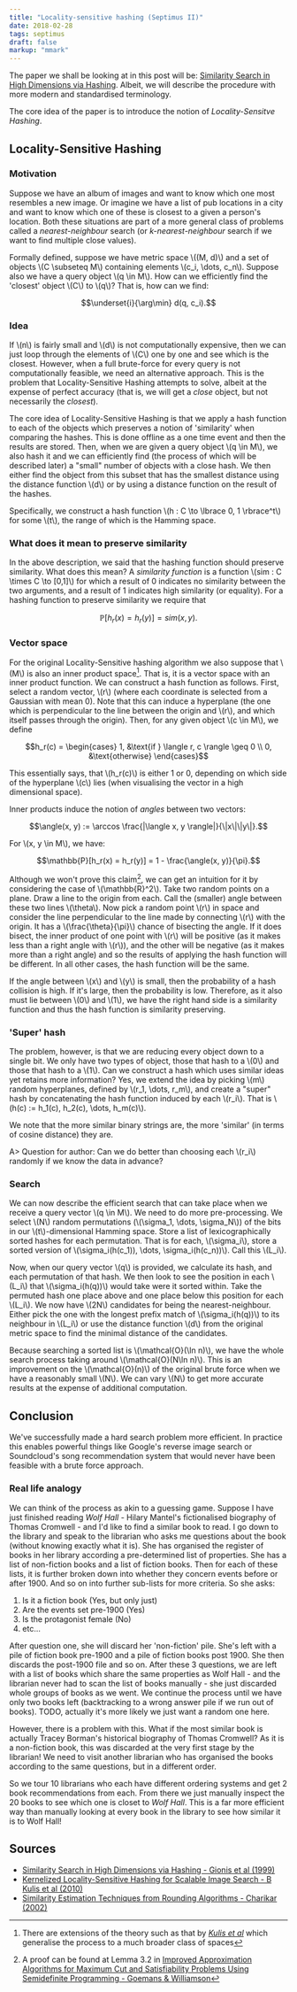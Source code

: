 ```yaml
---
title: "Locality-sensitive hashing (Septimus II)"
date: 2018-02-28
tags: septimus
draft: false
markup: "mmark"
---
```


The paper we shall be looking at in this post will be: [Similarity Search in High Dimensions via Hashing](http://www.vldb.org/conf/1999/P49.pdf). Albeit, we will describe the procedure with more modern and standardised  terminology.

The core idea of the paper is to introduce the notion of _Locality-Sensitve Hashing_.

## Locality-Sensitive Hashing

### Motivation
Suppose we have an album of images and want to know which one most resembles a new image. Or imagine we have a list of pub locations in a city and want to know which one of these is closest to a given a person's location. Both these situations are part of a more general class of problems called a _nearest-neighbour_ search (or _k-nearest-neighbour_ search if we want to find multiple close values).

Formally defined, suppose we have metric space \\((M, d)\\) and a set of objects \\(C \subseteq M\\) containing elements \\(c_i, \dots, c_n\\). Suppose also we have a query object \\(q \in M\\). How can we efficiently find the 'closest' object \\(C\\) to \\(q\\)? That is, how can we find:

$$\underset{i}{\arg\min} d(q, c_i).$$

### Idea
If \\(n\\) is fairly small and \\(d\\) is not computationally expensive, then we can just loop through the elements of \\(C\\) one by one and see which is the closest. However, when a full brute-force for every query is not computationally feasible, we need an alternative approach. This is the problem that Locality-Sensitive Hashing attempts to solve, albeit at the expense of perfect accuracy (that is, we will get a _close_ object, but not necessarily the _closest_).

The core idea of Locality-Sensitive Hashing is that we apply a hash function to each of the objects which preserves a notion of 'similarity' when comparing the hashes. This is done offline as a one time event and then the results are stored. Then, when we are given a query object \\(q \in M\\), we also hash it and we can efficiently find (the process of which will be described later) a "small" number of objects with a close hash. We then either find the object from this subset that has the smallest distance using the distance function \\(d\\) or by using a distance function on the result of the hashes.

Specifically, we construct a hash function \\(h : C \to \lbrace 0, 1 \rbrace^t\\) for some \\(t\\), the range of which is the Hamming space.  

### What does it mean to preserve similarity
In the above description, we said that the hashing function should preserve similarity. What does this mean? A _similarity function_ is a function \\(sim : C \times C \to [0,1]\\) for which a result of 0 indicates no similarity between the two arguments, and a result of 1 indicates high similarity (or equality). For a hashing function to preserve similarity we require that

$$\mathbb{P}[h_r(x) = h_r(y)] = sim(x, y).$$


### Vector space
For the original Locality-Sensitive hashing algorithm we also suppose that \\(M\\) is also an inner product space[^1]. That is, it is a vector space with an inner product function. We can construct a hash function as follows. First, select a random vector, \\(r\\) (where each coordinate is selected from a Gaussian with mean 0). Note that this can induce a hyperplane (the one which is perpendicular to the line between the origin and \\(r\\), and which itself passes through the origin). Then, for any given object \\(c \in M\\), we define

$$h_r(c) = \begin{cases}
   1, &\text{if } \langle r, c \rangle \geq 0   \\
   0, &\text{otherwise}
\end{cases}$$

This essentially says, that \\(h_r(c)\\) is either 1 or 0, depending on which side of the hyperplane \\(c\\) lies (when visualising the vector in a high dimensional space).

Inner products induce the notion of _angles_ between two vectors:

$$\angle(x, y) := \arccos \frac{|\langle x, y \rangle|}{\|x\|\|y\|}.$$

For \\(x, y \in M\\), we have:

$$\mathbb{P}[h_r(x) = h_r(y)] = 1 - \frac{\angle(x, y)}{\pi}.$$

Although we won't prove this claim[^2], we can get an intuition for it by considering the case of \\(\mathbb{R}^2\\). Take two random points on a plane. Draw a line to the origin from each. Call the (smaller) angle between these two lines \\(\theta\\). Now pick a random point \\(r\\) in space and consider the line perpendicular to the line made by connecting \\(r\\) with the origin. It has a \\(\frac{\theta}{\pi}\\) chance of bisecting the angle. If it does bisect, the inner product of one point with \\(r\\) will be positive (as it makes less than a right angle with \\(r\\)), and the other will be negative (as it makes more than a right angle) and so the results of applying the hash function will be different. In all other cases, the hash function will be the same.

If the angle between \\(x\\) and \\(y\\) is small, then the probability of a hash collision is high. If it's large, then the probability is low. Therefore, as it also must lie between \\(0\\) and \\(1\\), we have the right hand side is a similarity function and thus the hash function is similarity preserving.

### 'Super' hash

The problem, however, is that we are reducing every object down to a single bit. We only have two types of object, those that hash to a \\(0\\) and those that hash to a \\(1\\). Can we construct a hash which uses similar ideas yet retains more information? Yes, we extend the idea by picking \\(m\\) random hyperplanes, defined by \\(r_1, \dots, r_m\\), and create a "super" hash by concatenating the hash function induced by each \\(r_i\\). That is \\(h(c) := h_1(c), h_2(c), \dots, h_m(c)\\).

We note that the more similar binary strings are, the more 'similar' (in terms of cosine distance) they are.

A> Question for author: Can we do better than choosing each \\(r_i\\) randomly if we know the data in advance?

### Search
We can now describe the efficient search that can take place when we receive a query vector \\(q \in M\\). We need to do more pre-processing. We select \\(N\\) random permutations (\\(\sigma_1, \dots, \sigma_N\\)) of the bits in our \\(t\\)-dimensional Hamming space. Store a list of lexicographically sorted hashes for each permutation. That is for each, \\(\sigma_i\\), store a sorted version of \\(\sigma_i(h(c_1)), \dots, \sigma_i(h(c_n))\\). Call this \\(L_i\\).

Now, when our query vector \\(q\\) is provided, we calculate its hash, and each permutation of that hash. We then look to see the position in each \\(L_i\\) that \\(\sigma_i(h(q))\\) would take were it sorted within. Take the permuted hash one place above and one place below this position for each \\(L_i\\). We now have \\(2N\\) candidates for being the nearest-neighbour. Either pick the one with the longest prefix match of \\(\sigma_i(h(q))\\) to its neighbour in \\(L_i\\) or use the distance function \\(d\\) from the original metric space to find the minimal distance of the candidates.

Because searching a sorted list is \\(\mathcal{O}(\ln n)\\), we have the whole search process taking around \\(\mathcal{O}(N\ln n)\\). This is an improvement on the \\(\mathcal{O}(n)\\) of the original brute force when we have a reasonably small \\(N\\). We can vary \\(N\\) to get more accurate results at the expense of additional computation.


## Conclusion

We've successfully made a hard search problem more efficient. In practice this enables powerful things like Google's reverse image search or Soundcloud's song recommendation system that would never have been feasible with a brute force approach.

### Real life analogy
We can think of the process as akin to a guessing game. Suppose I have just finished reading _Wolf Hall_ - Hilary Mantel's fictionalised biography of Thomas Cromwell - and I'd like to find a similar book to read. I go down to the library and speak to the librarian who asks me questions about the book (without knowing exactly what it is). She has organised the register of books in her library according a pre-determined list of properties. She has a list of non-fiction books and a list of fiction books. Then for each of these lists, it is further broken down into whether they concern events before or after 1900. And so on into further sub-lists for more criteria. So she asks:
1. Is it a fiction book (Yes, but only just)
2. Are the events set pre-1900 (Yes)
3. Is the protagonist female (No)
4. etc...

After question one, she will discard her 'non-fiction' pile. She's left with a pile of fiction book pre-1900 and a pile of fiction books post 1900. She then discards the post-1900 file and so on. After these 3 questions, we are left with a list of books which share the same properties as Wolf Hall - and the librarian never had to scan the list of books manually - she just discarded whole groups of books as we went. We continue the process until we have only two books left (backtracking to a wrong answer pile if we run out of books). TODO, actually it's more likely we just want a random one here.

However, there is a problem with this. What if the most similar book is actually Tracey Borman's historical biography of Thomas Cromwell? As it is a non-fiction book, this was discarded at the very first stage by the librarian! We need to visit another librarian who has organised the books according to the same questions, but in a different order.

So we tour 10 librarians who each have different ordering systems and get 2 book recommendations from each. From there we just manually inspect the 20 books to see which one is closet to _Wolf Hall_. This is a far more efficient way than manually looking at every book in the library to see how similar it is to Wolf Hall!

## Sources

- [Similarity Search in High Dimensions via Hashing - Gionis et al (1999)](http://www.vldb.org/conf/1999/P49.pdf)
- [Kernelized Locality-Sensitive Hashing for Scalable Image Search - B Kulis et al (2010)](http://www.cs.utexas.edu/~grauman/papers/iccv2009_klsh.pdf)
- [Similarity Estimation Techniques from Rounding
Algorithms - Charikar (2002)](https://www.cs.princeton.edu/courses/archive/spr04/cos598B/bib/CharikarEstim.pdf)


[^1]: There are extensions of the theory such as that by [_Kulis et al_](http://www.cs.utexas.edu/~grauman/papers/iccv2009_klsh.pdf) which generalise the process to a much broader class of spaces
[^2]: A proof can be found at Lemma 3.2 in [Improved Approximation Algorithms for Maximum Cut and Satisfiability Problems Using
Semidefinite Programming - Goemans & Williamson]( http://www-math.mit.edu/~goemans/PAPERS/maxcut-jacm.pdf)
